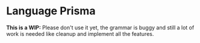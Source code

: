 # Language Prisma

**This is a WIP:** Please don't use it yet, the grammar is buggy and still a lot of work is needed
like cleanup and implement all the features.
